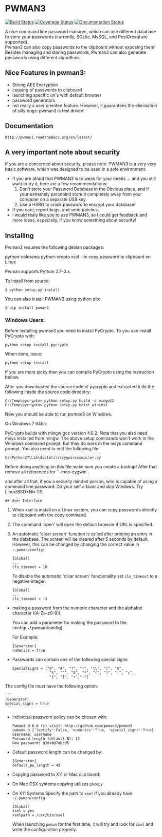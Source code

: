 # PWMAN3 

[![Build Status](https://travis-ci.org/pwman3/pwman3.png?branch=master)](https://travis-ci.org/pwman3/pwman3)
[![Coverage Status](https://coveralls.io/repos/pwman3/pwman3/badge.png)](https://coveralls.io/r/pwman3/pwman3?branch=master)
[![Documentation Status](https://readthedocs.org/projects/pwman3/badge/?version=latest)](https://readthedocs.org/projects/pwman3/?badge=latest)

A nice command line password manager, which can use different database to store your passwords (currently, SQLite, MySQL, 
    and PostGresql are supported).  
Pwman3 can also copy passwords to the clipboard without exposing them!
Besides managing and storing passwords, Pwman3 can also generate passwords using different algorithms. 

## Nice Features in pwman3:
 
 * Strong AES Encryption
 * copying of passwords to clipboard
 * launching specific uri's with default browser
 * password generators
 * not really a user oriented feature. However, it guarantees the elimination of silly 
   bugs: pwman3 is test driven! 

## Documentation

    http://pwman3.readthedocs.org/en/latest/

## A very important note about security

   If you are a concerned about security, please note:
   PWMAN3 is a very very basic software, which was designed to be used in a safe environment. 
   - If you are afraid that PWMAN3 is to weak for your needs ... and you still want to try it, here
     are a few recommendations:
     1. Don't store your Password Database in the Obvious place, and if your extremely paranoind
        store it completely away from your computer on a separate USB key. 
     2. Use a HARD to crack password to encrypt your database!
   - If you care, report bugs, and send patches. 
   - I would realy like you to use PWMAN3, so I could get feedback and more ideas, especially, if you
   know something about security! 
   
## Installing 

Pwman3 requires the following debian packages:
 
 python-colorama
 python-crypto 
 xsel - to copy password to clipboard on Linux
    
Pwman supports Python 2.7-3.x. 

To install from source:

    $ python setup.py install

You can also install PWMAN3 using python pip:

    $ pip install pwman3

### Windows Users:

Before installing pwman3 you need to install PyCrypto. To you can install PyCrypto with:

    python setup install_pycrypto

When done, issue:
    
    python setup install

If you are more picky then you can compile PyCrypto using the instruction bellow.

After you downloaded the source code of 
pycrypto and extracted it do the following inisde the source code direcotry:

    C:\Temp\pycrypto> python setup.py build -c mingw32 
    C:\Temp\pycrypto> python setup.py bdist_wininst

Now you should be able to run pwman3 on Windows.

On Windows 7 64bit: 

PyCrypto builds with mingw gcc version 4.6.2. Note that you also need msys installed from mingw. 
The above setup commands won't work in the Windows command prompt. But they do work in 
the msys command prompt. 
You also need to edit the following file:

	C:\Python27\Lib\distutils\cygwinccompiler.py

Before doing anything on this file make sure you create a backup! After that remove all references
for ``-mno-cygwin`. 

and after all that, if you a security minded person, who is capable of using a command line password:
Do your self a favor and skip Windows. Try Linux\BSD\*Nix OS. 

    ## User Interface
   1. When xsel is install on a Linux system, you can copy passwords directly to clipboard with the copy command.
   2. The command 'open' will open the default browser if URL is specified.
   3. An automatic 'clear screen' function is called after printing an entry in the database. 
      The screen will be cleared after 5 seconds by default. However, this can be changed by changing the 
      correct value in `~.pwman/config`:
      
      ```
      [Global]
      ...
      cls_timeout = 10
      ```
      To disable the automatic 'clear screen' functionality set `cls_timeout` to a negative integer. 

      ```
      [Global]
      ...
      cls_timeout = -1
      ```
 * making a password from the numeric character and the alphabet character ([A-Za-z0-9]).

   You can add a parameter for making the password to the config(~/.pwman/config).

   For Example:
     
     ```
     [Generator]
     numerics = true
     ```

 * Passwords can contain one of the following special signs:
    
    ```
    specialsigns = ["@", "#", "?", "!", '\\', "|", "$",
                     "%", "^", "&", "*", "(", ")", ":", ";",
                     "{", "}", "+","-"]
    ```
The config file  must have the following option:
    
    ```
    [Generator]
    special_signs = true
    ```

 * Individual password policy can be chosen with:
 
     ```
     Pwman3 0.6.0 (c) visit: http://github.com/pwman3/pwman3
     pwman> n {'leetify':False, 'numerics':True, 'special_signs':True}
     Username: username
     Password length (default 8): 12
     New password: Q1dab@7abcd5
     ``` 
 
 * Default password length can be changed by: 

    ```
    [Generator]
    default_pw_length = 42
    ```

   
 * Copying password to X11 or Mac clip board:
  - On Mac OSX systems copying utilizes `pbcopy`  
  - On X11 Systems  Specify the path to `xsel` if you already have `~/.pwman/config` 
      
     ```
     [Global]
     xsel = yes
     xselpath = /usr/bin/xsel
     ```
 
     When launching `pwman` for the first time, it will try and look for 
     `xsel` and write the configuration properly. 

